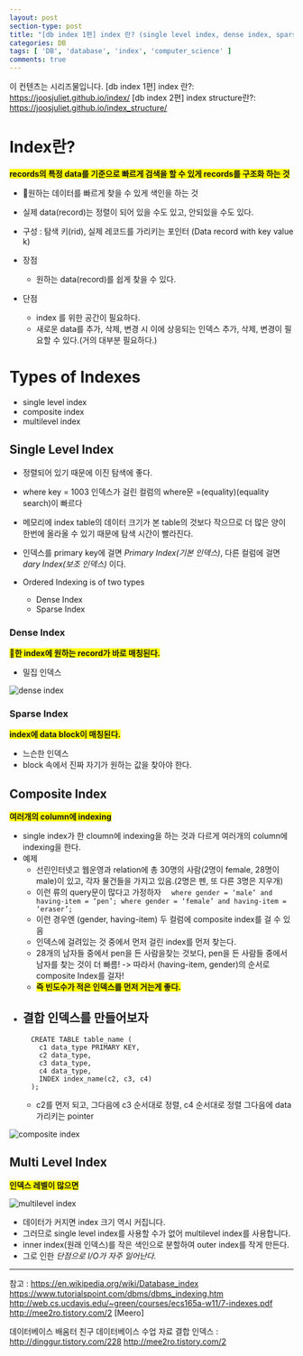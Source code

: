 ```yaml
---
layout: post
section-type: post
title: "[db index 1편] index 란? (single level index, dense index, sparse index, composite index, multilevel index )"
categories: DB
tags: [ 'DB', 'database', 'index', 'computer_science' ]
comments: true
---
```


이 컨텐츠는 시리즈물입니다.
[db index 1편] index 란?: https://joosjuliet.github.io/index/
[db index 2편] index structure란?: https://joosjuliet.github.io/index_structure/

# Index란?
<span style="background-color:yellow"><b>records의 특정 data를 기준으로 빠르게 검색을 할 수 있게 records를 구조화 하는 것</b></span>

- 원하는 데이터를 빠르게 찾을 수 있게 색인을 하는 것
- 실제 data(record)는 정렬이 되어 있을 수도 있고, 안되있을 수도 있다.
- 구성 : 탐색 키(rid), 실제 레코드를 가리키는 포인터
(Data record with key value k)

- 장점
  - 원하는 data(record)를 쉽게 찾을 수 있다.

- 단점
  - index 를 위한 공간이 필요하다.
  - 새로운 data를 추가, 삭제, 변경 시 이에 상응되는 인덱스 추가, 삭제, 변경이 필요할 수 있다.(거의 대부분 필요하다.)


# Types of Indexes
- single level index
- composite index
- multilevel index


## Single Level Index
- 정렬되어 있기 때문에 이진 탐색에 좋다.
- where key = 1003 인덱스가 걸린 컬럼의 where문 =(equality)(equality search)이 빠르다
- 메모리에 index table의 데이터 크기가 본 table의 것보다 작으므로 더 많은 양이 한번에 올라올 수 있기 때문에 탐색 시간이 빨라진다.
- 인덱스를 primary key에 걸면 *Primary Index(기본 인덱스)*, 다른 컬럼에 걸면 *dary Index(보조 인덱스)* 이다.

- Ordered Indexing is of two types
  - Dense Index
  - Sparse Index


### Dense Index
<span style="background-color:yellow"><b>한 index에 원하는 record가 바로 매칭된다.</b></span>
- 밀집 인덱스

![dense index](https://dl.dropbox.com/s/jutcqapozpytwjo/Screenshot%202019-01-09%2014.00.47.png)


### Sparse Index
<span style="background-color:yellow"><b>index에  data block이 매칭된다.</b></span>
- 느슨한 인덱스
- block 속에서 진짜 자기가 원하는 값을 찾아야 한다.


## Composite Index
<span style="background-color:yellow"><b>여러개의 column에 indexing</b></span>

- single index가 한 cloumn에 indexing을 하는 것과 다르게 여러개의 column에 indexing을 한다.
- 예제
  - 선린인터넷고 웹운영과 relation에 총 30명의 사람(2명이 female, 28명이 male)이 있고, 각자 물건들을 가지고 있음.(2명은 펜, 또 다른 3명은 지우개)
  - 이런 류의 query문이 많다고 가정하자 ```  where gender = ‘male’ and having-item = ‘pen’; where gender = ‘female’ and having-item = ‘eraser’; ```
  - 이런 경우엔 (gender, having-item) 두 컬럼에 composite index를 걸 수 있음
  - 인덱스에 걸려있는 것 중에서 먼저 걸린 index를 먼저 찾는다.
  - 28개의 남자들 중에서 pen을 든 사람을찾는 것보다, pen을 든 사람들 중에서 남자를 찾는 것이 더 빠름! -> 따라서 (having-item, gender)의 순서로 composite Index를 걸자!
  - <span style="background-color:yellow"><b>즉 빈도수가 적은 인덱스를 먼저 거는게 좋다.</b></span>
- 결합 인덱스를 만들어보자
  -
  ```
    CREATE TABLE table_name (
      c1 data_type PRIMARY KEY,
      c2 data_type,
      c3 data_type,
      c4 data_type,
      INDEX index_name(c2, c3, c4)
    );
  ```
  - c2를 먼저 되고, 그다음에 c3 순서대로 정렬, c4 순서대로 정렬
그다음에 data 가리키는 pointer

![composite index](https://dl.dropbox.com/s/q2tmwhf1slemp91/Screenshot%202019-01-09%2015.45.17.png)

## Multi Level Index
<span style="background-color:yellow"><b>인덱스 레벨이 많으면 </b></span>

![multilevel index](https://dl.dropbox.com/s/2g4b7bf0iwimsu5/Screenshot%202019-01-09%2016.17.29.png)

- 데이터가 커지면 index 크기 역시 커집니다.
- 그러므로 single level index를 사용할 수가 없어 multilevel index를 사용합니다.
- inner index(원래 인덱스)를 작은 색인으로 분할하여 outer index를 작게 만든다.
- 그로 인한 *단점으로 I/O가 자주 일어난다.*




---
참고 :
https://en.wikipedia.org/wiki/Database_index
https://www.tutorialspoint.com/dbms/dbms_indexing.htm
http://web.cs.ucdavis.edu/~green/courses/ecs165a-w11/7-indexes.pdf
http://mee2ro.tistory.com/2 [Meero]

데이터베이스 배움터
친구 데이터베이스 수업 자료
결합 인덱스 : http://dinggur.tistory.com/228
http://mee2ro.tistory.com/2
